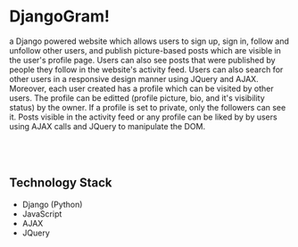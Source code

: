 # DjangoGram!
a Django powered website which allows users to sign up, sign in, follow and unfollow other
users, and publish picture-based posts which are visible in the user's profile page. Users can also see
posts that were published by people they follow in the website's activity feed. Users can also search for other users in a responsive design manner using JQuery and AJAX. Moreover, each user created has a profile which can be visited by other users. The profile can be editted (profile picture, bio, and it's visibility status) by the owner. If a profile is set to private, only the followers can see it.
Posts visible in the activity feed or any profile can be liked by by users using AJAX calls and JQuery to manipulate the DOM. 
<br></br>
<br></br>
## Technology Stack
<ul>
<li>Django (Python)</li>
<li>JavaScript</li>
<li>AJAX</li>
<li>JQuery</li>
</ul>
